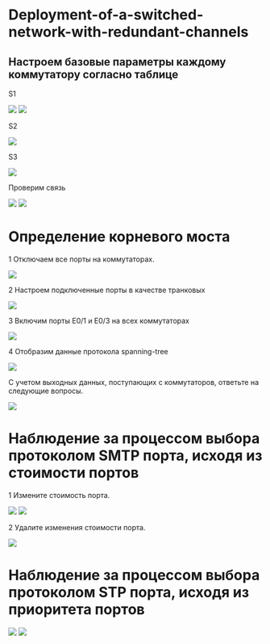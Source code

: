 # Deployment-of-a-switched-network-with-redundant-channels
## Настроем базовые параметры каждому коммутатору согласно таблице 
S1

![](https://github.com/iGORnetwork/Deployment-of-a-switched-network-with-redundant-channels/blob/main/image/Screenshot_1.png)
![](https://github.com/iGORnetwork/Deployment-of-a-switched-network-with-redundant-channels/blob/main/image/Screenshot_2.png)

S2

![](https://github.com/iGORnetwork/Deployment-of-a-switched-network-with-redundant-channels/blob/main/image/Screenshot_3.png)

S3

![](https://github.com/iGORnetwork/Deployment-of-a-switched-network-with-redundant-channels/blob/main/image/Screenshot_4.png)

Проверим связь 

![](https://github.com/iGORnetwork/Deployment-of-a-switched-network-with-redundant-channels/blob/main/image/Screenshot_5.png)
![](https://github.com/iGORnetwork/Deployment-of-a-switched-network-with-redundant-channels/blob/main/image/Screenshot_6.png)

# Определение корневого моста

1 Отключаем все порты на коммутаторах.

![](https://github.com/iGORnetwork/Deployment-of-a-switched-network-with-redundant-channels/blob/main/image/Screenshot_7.png)

2 Настроем подключенные порты в качестве транковых

![](https://github.com/iGORnetwork/Deployment-of-a-switched-network-with-redundant-channels/blob/main/image/Screenshot_8.png)

3 Включим порты E0/1 и E0/3 на всех коммутаторах

![](https://github.com/iGORnetwork/Deployment-of-a-switched-network-with-redundant-channels/blob/main/image/Screenshot_9.png)

4 Отобразим данные протокола spanning-tree

![](https://github.com/iGORnetwork/Deployment-of-a-switched-network-with-redundant-channels/blob/main/image/Screenshot_10.png)

С учетом выходных данных, поступающих с коммутаторов, ответьте на следующие вопросы.

![](https://github.com/iGORnetwork/Deployment-of-a-switched-network-with-redundant-channels/blob/main/image/Screenshot_11.png)

# Наблюдение за процессом выбора протоколом SMTP порта, исходя из стоимости портов

1 Измените стоимость порта.

![](https://github.com/iGORnetwork/Deployment-of-a-switched-network-with-redundant-channels/blob/main/image/Screenshot_12.png)
![](https://github.com/iGORnetwork/Deployment-of-a-switched-network-with-redundant-channels/blob/main/image/Screenshot_13.png)

2 Удалите изменения стоимости порта.

![](https://github.com/iGORnetwork/Deployment-of-a-switched-network-with-redundant-channels/blob/main/image/Screenshot_14.png)

# Наблюдение за процессом выбора протоколом STP порта, исходя из приоритета портов

![](https://github.com/iGORnetwork/Deployment-of-a-switched-network-with-redundant-channels/blob/main/image/Screenshot_15.png)
![](https://github.com/iGORnetwork/Deployment-of-a-switched-network-with-redundant-channels/blob/main/image/Screenshot_16.png)
